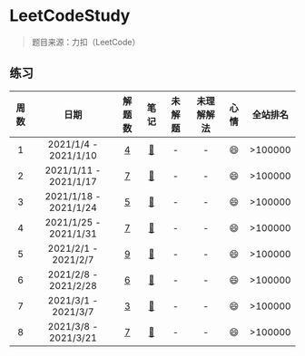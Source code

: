 # LeetCodeStudy
> 题目来源：力扣（LeetCode）
## 练习
|周数|日期|解题数|笔记|未解题|未理解解法|心情|全站排名|
|:-:|:-:|:-:|:-:|:-:|:-:|:-:|:-:|
|1|2021/1/4 - 2021/1/10| [4](https://github.com/caolei1993/leetCodeStudy/tree/master/src/main/java/com/exercise/week_001) |[:page_with_curl:](https://github.com/caolei1993/leetCodeStudy/blob/master/src/main/java/com/exercise/week_001/note.md) | - | - |:smile:|>100000|
|2|2021/1/11 - 2021/1/17| [7](https://github.com/caolei1993/leetCodeStudy/tree/master/src/main/java/com/exercise/week_002) |[:page_with_curl:](https://github.com/caolei1993/leetCodeStudy/blob/master/src/main/java/com/exercise/week_002/note.md) | - | - |:smile:|>100000|
|3|2021/1/18 - 2021/1/24| [5](https://github.com/caolei1993/leetCodeStudy/tree/master/src/main/java/com/exercise/week_003) |[:page_with_curl:](https://github.com/caolei1993/leetCodeStudy/blob/master/src/main/java/com/exercise/week_003/note.md) | - | - |:smile:|>100000|
|4|2021/1/25 - 2021/1/31| [7](https://github.com/caolei1993/leetCodeStudy/tree/master/src/main/java/com/exercise/week_004) |[:page_with_curl:](https://github.com/caolei1993/leetCodeStudy/blob/master/src/main/java/com/exercise/week_004/note.md) | - | - |:smile:|>100000|
|5|2021/2/1 - 2021/2/7| [9](https://github.com/caolei1993/leetCodeStudy/tree/master/src/main/java/com/exercise/week_005) |[:page_with_curl:](https://github.com/caolei1993/leetCodeStudy/blob/master/src/main/java/com/exercise/week_005/note.md) | - | - |:smile:|>100000|
|6|2021/2/8 - 2021/2/28| [6](https://github.com/caolei1993/leetCodeStudy/tree/master/src/main/java/com/exercise/week_006) |[:page_with_curl:](https://github.com/caolei1993/leetCodeStudy/blob/master/src/main/java/com/exercise/week_006/note.md) | - | - |:smile:|>100000|
|7|2021/3/1 - 2021/3/7| [3](https://github.com/caolei1993/leetCodeStudy/tree/master/src/main/java/com/exercise/week_007) |[:page_with_curl:](https://github.com/caolei1993/leetCodeStudy/blob/master/src/main/java/com/exercise/week_007/note.md) | - | - |:smile:|>100000|
|8|2021/3/8 - 2021/3/21| [7](https://github.com/caolei1993/leetCodeStudy/tree/master/src/main/java/com/exercise/week_008) |[:page_with_curl:](https://github.com/caolei1993/leetCodeStudy/blob/master/src/main/java/com/exercise/week_008/note.md) | - | - |:smile:|>100000|
